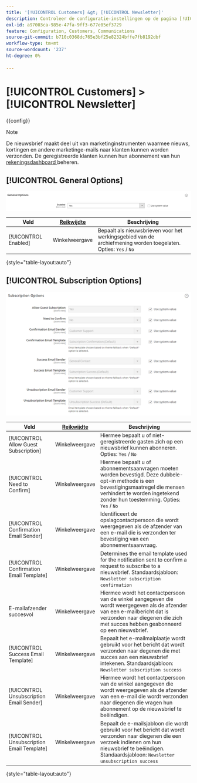 ```yaml
---
title: '[!UICONTROL Customers] &gt; [!UICONTROL Newsletter]'
description: Controleer de configuratie-instellingen op de pagina [!UICONTROL Customers] &gt; [!UICONTROL Newsletter] van Commerce Admin.
exl-id: a97003ca-985e-47fa-9ff3-677e05ef3729
feature: Configuration, Customers, Communications
source-git-commit: b710c0368dc765e3bf25e82324bffe7fb8192dbf
workflow-type: tm+mt
source-wordcount: '237'
ht-degree: 0%

---
```


# [!UICONTROL Customers] > [!UICONTROL Newsletter]

{{config}}

>[!NOTE]
>
>De nieuwsbrief maakt deel uit van marketinginstrumenten waarmee nieuws, kortingen en andere marketinge-mails naar klanten kunnen worden verzonden. De geregistreerde klanten kunnen hun abonnement van hun [ rekeningsdashboard ](../../customers/account-dashboard-my-account.md) beheren.

## [!UICONTROL General Options]

![ Algemene Opties ](./assets/newsletter-general-options.png)<!-- zoom -->

| Veld | [ Reikwijdte ](../../getting-started/websites-stores-views.md#scope-settings) | Beschrijving |
|--- |--- |--- |
| [!UICONTROL Enabled] | Winkelweergave | Bepaalt als nieuwsbrieven voor het werkingsgebied van de archiefmening worden toegelaten. Opties: `Yes` / `No` |

{style="table-layout:auto"}

## [!UICONTROL Subscription Options]

![ Abonnementsopties ](./assets/newsletter-subscription-options.png)<!-- zoom -->

<!-- [Subscription Options](https://docs.magento.com/user-guide/marketing/newsletter-configuration.html) -->

| Veld | [ Reikwijdte ](../../getting-started/websites-stores-views.md#scope-settings) | Beschrijving |
|--- |--- |--- |
| [!UICONTROL Allow Guest Subscription] | Winkelweergave | Hiermee bepaalt u of niet-geregistreerde gasten zich op een nieuwsbrief kunnen abonneren. Opties: `Yes` / `No` |
| [!UICONTROL Need to Confirm] | Winkelweergave | Hiermee bepaalt u of abonnementsaanvragen moeten worden bevestigd. Deze dubbele-opt-in methode is een bevestigingsmaatregel die mensen verhindert te worden ingetekend zonder hun toestemming. Opties: `Yes` / `No` |
| [!UICONTROL Confirmation Email Sender] | Winkelweergave | Identificeert de opslagcontactpersoon die wordt weergegeven als de afzender van een e-mail die is verzonden ter bevestiging van een abonnementsaanvraag. |
| [!UICONTROL Confirmation Email Template] | Winkelweergave | Determines the email template used for the notification sent to confirm a request to subscribe to a nieuwsbrief. Standaardsjabloon: `Newsletter subscription confirmation` |
| E-mailafzender succesvol | Winkelweergave | Hiermee wordt het contactpersoon van de winkel aangegeven die wordt weergegeven als de afzender van een e-mailbericht dat is verzonden naar diegenen die zich met succes hebben geabonneerd op een nieuwsbrief. |
| [!UICONTROL Success Email Template] | Winkelweergave | Bepaalt het e-mailmalplaatje wordt gebruikt voor het bericht dat wordt verzonden naar degenen die met succes aan een nieuwsbrief intekenen. Standaardsjabloon: `Newsletter subscription success` |
| [!UICONTROL Unsubscription Email Sender] | Winkelweergave | Hiermee wordt het contactpersoon van de winkel aangegeven die wordt weergegeven als de afzender van een e-mail die wordt verzonden naar diegenen die vragen hun abonnement op de nieuwsbrief te beëindigen. |
| [!UICONTROL Unsubscription Email Template] | Winkelweergave | Bepaalt de e-mailsjabloon die wordt gebruikt voor het bericht dat wordt verzonden naar diegenen die een verzoek indienen om hun nieuwsbrief te beëindigen. Standaardsjabloon: `Newsletter unsubscription success` |

{style="table-layout:auto"}
